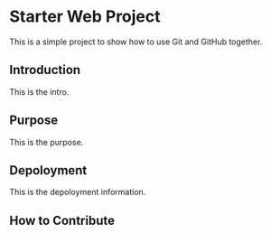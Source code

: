 # Starter Web Project
This is a simple project to show how to use Git and GitHub together.
## Introduction
This is the intro.
## Purpose
This is the purpose.
## Depoloyment
This is the depoloyment information.
## How to Contribute
